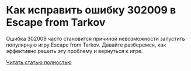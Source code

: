 # Как исправить ошибку 302009 в Escape from Tarkov



Ошибка 302009 часто становится причиной невозможности запустить популярную игру Escape from Tarkov. Давайте разберемся, как эффективно решить эту проблему и вернуться к игре.

[Читать статью полностью](https://xyberbara.com/gaming/error-302009/)
